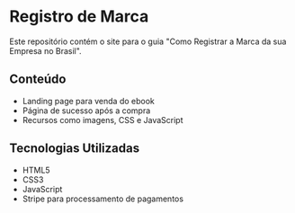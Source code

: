 # Registro de Marca

Este repositório contém o site para o guia "Como Registrar a Marca da sua Empresa no Brasil".

## Conteúdo

- Landing page para venda do ebook
- Página de sucesso após a compra
- Recursos como imagens, CSS e JavaScript

## Tecnologias Utilizadas

- HTML5
- CSS3
- JavaScript
- Stripe para processamento de pagamentos
